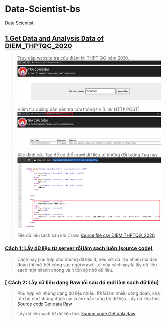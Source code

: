# Data-Scientist-bs
 Data Scientist
## [1.Get Data and Analysis Data of DIEM_THPTQG_2020 ](https://github.com/TrG-1999/machine-learning-bs/tree/master/Data_Scientist/DIEM_THI_THPTQG_2020)
>Truy cập website tra cứu điểm thi THPT QG năm 2020.
![Image of game char](https://github.com/TrG-1999/machine-learning-bs/blob/master/Data_Scientist/DIEM_THI_THPTQG_2020/1.PNG)

>Kiểm tra đường dẫn đến tra cứu thông tin [Link HTTP POST]
![Image of game char](https://github.com/TrG-1999/machine-learning-bs/blob/master/Data_Scientist/DIEM_THI_THPTQG_2020/2.PNG)

>Xác định các Tag để có thể crawl dữ liệu từ những đối tượng Tag này.
![Image of game char](https://github.com/TrG-1999/machine-learning-bs/blob/master/Data_Scientist/DIEM_THI_THPTQG_2020/3.PNG)

>File dữ liệu sạch sau khi Crawl [source file csv DIEM_THPTQG_2020](https://github.com/TrG-1999/machine-learning-bs/blob/master/Data_Scientist/DIEM_THI_THPTQG_2020/kqthi_thptqg_2020.csv)
### [ Cách 1: Lấy dữ liệu từ server rồi làm sạch luôn (source code)](https://github.com/TrG-1999/machine-learning-bs/blob/master/Data_Scientist/DIEM_THI_THPTQG_2020/crawl_Data_cleaning_2020.py)
>Cách này phù hợp cho những dữ liệu ít, nếu với dữ liệu nhiều mà dán đoạn thì mất hết công sức ngồi crawl. Lợi của cách này là lấy dữ liệu sạch một nhanh chóng và ít tốn bộ nhớ dữ liệu.

### [ Cách 2: Lấy dữ liệu dạng Raw rồi sau đó mới làm sạch dữ liệu]
>Phù hợp với những dạng dữ liệu nhiều. Phải làm nhiều công đoạn, khá tốn bộ nhớ nhưng được cái là ăn chắc từng bộ dữ liệu.
>Lấy dữ liệu thô.
[ Source code Get data Raw](https://github.com/TrG-1999/machine-learning-bs/blob/master/Data_Scientist/DIEM_THI_THPTQG_2020/get_raw_data_thptqg_2020.py)

>Lấy dữ liệu sạch từ dữ liệu thô.
[ Source code Get data Raw](https://github.com/TrG-1999/machine-learning-bs/blob/master/Data_Scientist/DIEM_THI_THPTQG_2020/get_clean_data_thptqg_2020.py)

